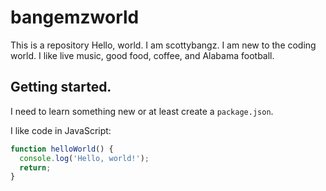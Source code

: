 # bangemzworld
This is a repository
Hello, world. I am scottybangz. I am new to the coding world. I like live music, good food, coffee, and Alabama football.

## Getting started.
I need to learn something new or at least create a `package.json`.


I like code in JavaScript:
```js
function helloWorld() {
  console.log('Hello, world!');
  return;
}
```
